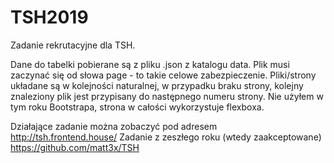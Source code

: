 # TSH2019
Zadanie rekrutacyjne dla TSH.

Dane do tabelki pobierane są z pliku .json z katalogu data. Plik musi zaczynać się od słowa page - to takie celowe zabezpieczenie. Pliki/strony układane są w kolejności naturalnej, w przypadku braku strony, kolejny znaleziony plik jest przypisany do następnego numeru strony.
Nie użyłem w tym roku Bootstrapa, strona w całości wykorzystuje flexboxa.

Działające zadanie można zobaczyć pod adresem http://tsh.frontend.house/
Zadanie z zeszłego roku (wtedy zaakceptowane) https://github.com/matt3x/TSH
